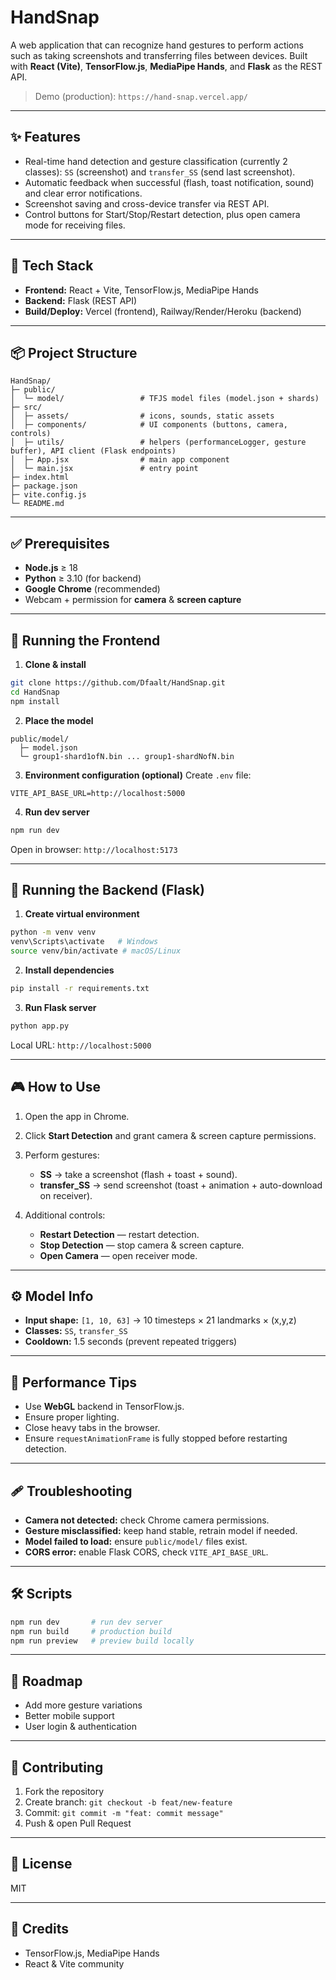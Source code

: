 # HandSnap

A web application that can recognize hand gestures to perform actions such as taking screenshots and transferring files between devices. Built with **React (Vite)**, **TensorFlow\.js**, **MediaPipe Hands**, and **Flask** as the REST API.

> Demo (production): `https://hand-snap.vercel.app/`

---

## ✨ Features

* Real-time hand detection and gesture classification (currently 2 classes): `SS` (screenshot) and `transfer_SS` (send last screenshot).
* Automatic feedback when successful (flash, toast notification, sound) and clear error notifications.
* Screenshot saving and cross-device transfer via REST API.
* Control buttons for Start/Stop/Restart detection, plus open camera mode for receiving files.

---

## 🧰 Tech Stack

* **Frontend:** React + Vite, TensorFlow\.js, MediaPipe Hands
* **Backend:** Flask (REST API)
* **Build/Deploy:** Vercel (frontend), Railway/Render/Heroku (backend)

---

## 📦 Project Structure

```
HandSnap/
├─ public/
│  └─ model/                 # TFJS model files (model.json + shards)
├─ src/
│  ├─ assets/                # icons, sounds, static assets
│  ├─ components/            # UI components (buttons, camera, controls)
│  ├─ utils/                 # helpers (performanceLogger, gesture buffer), API client (Flask endpoints)
│  ├─ App.jsx                # main app component
│  └─ main.jsx               # entry point
├─ index.html
├─ package.json
├─ vite.config.js
└─ README.md
```

---

## ✅ Prerequisites

* **Node.js** ≥ 18
* **Python** ≥ 3.10 (for backend)
* **Google Chrome** (recommended)
* Webcam + permission for **camera** & **screen capture**

---

## 🚀 Running the Frontend

1. **Clone & install**

```bash
git clone https://github.com/Dfaalt/HandSnap.git
cd HandSnap
npm install
```

2. **Place the model**

```
public/model/
  ├─ model.json
  └─ group1-shard1ofN.bin ... group1-shardNofN.bin
```

3. **Environment configuration (optional)** Create `.env` file:

```
VITE_API_BASE_URL=http://localhost:5000
```

4. **Run dev server**

```bash
npm run dev
```

Open in browser: `http://localhost:5173`

---

## 🐍 Running the Backend (Flask)

1. **Create virtual environment**

```bash
python -m venv venv
venv\Scripts\activate   # Windows
source venv/bin/activate # macOS/Linux
```

2. **Install dependencies**

```bash
pip install -r requirements.txt
```

3. **Run Flask server**

```bash
python app.py
```

Local URL: `http://localhost:5000`

---

## 🎮 How to Use

1. Open the app in Chrome.
2. Click **Start Detection** and grant camera & screen capture permissions.
3. Perform gestures:

   * **SS** → take a screenshot (flash + toast + sound).
   * **transfer\_SS** → send screenshot (toast + animation + auto-download on receiver).
4. Additional controls:

   * **Restart Detection** — restart detection.
   * **Stop Detection** — stop camera & screen capture.
   * **Open Camera** — open receiver mode.

---

## ⚙️ Model Info

* **Input shape:** `[1, 10, 63]` → 10 timesteps × 21 landmarks × (x,y,z)
* **Classes:** `SS`, `transfer_SS`
* **Cooldown:** 1.5 seconds (prevent repeated triggers)

---

## 🧪 Performance Tips

* Use **WebGL** backend in TensorFlow\.js.
* Ensure proper lighting.
* Close heavy tabs in the browser.
* Ensure `requestAnimationFrame` is fully stopped before restarting detection.

---

## 🩹 Troubleshooting

* **Camera not detected:** check Chrome camera permissions.
* **Gesture misclassified:** keep hand stable, retrain model if needed.
* **Model failed to load:** ensure `public/model/` files exist.
* **CORS error:** enable Flask CORS, check `VITE_API_BASE_URL`.

---

## 🛠️ Scripts

```bash
npm run dev       # run dev server
npm run build     # production build
npm run preview   # preview build locally
```

---

## 🧱 Roadmap

* Add more gesture variations
* Better mobile support
* User login & authentication

---

## 🤝 Contributing

1. Fork the repository
2. Create branch: `git checkout -b feat/new-feature`
3. Commit: `git commit -m "feat: commit message"`
4. Push & open Pull Request

---

## 📄 License

MIT

---

## 🙌 Credits

* TensorFlow\.js, MediaPipe Hands
* React & Vite community
